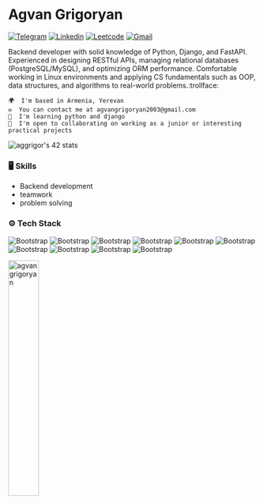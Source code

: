 # Agvan Grigoryan


[![Telegram](https://img.shields.io/badge/-Telegram-1da1f2?labelColor=1da1f2&logo=Telegram&logoColor=white&link=https:://t.me/agvan_gr)](https://t.me/agvan_gr)
[![Linkedin](https://img.shields.io/badge/-LinkedIn-blue?style=flat&logo=Linkedin&logoColor=white)](https://www.linkedin.com/in/agvan-grigoryan/)
[![Leetcode](https://img.shields.io/badge/-Leetcode-purple?logo=leetcode&logoColor=white&link=https://leetcode.com/u/AgvanGrigoryan/)](https://leetcode.com/u/AgvanGrigoryan/)
[![Gmail](https://img.shields.io/badge/-Gmail-c14438?style=flat&logo=Gmail&logoColor=white)](mailto:agvangrigoryan2003@gmail.com)
<!--
[![Website Badge](https://img.shields.io/badge/-Website-c14438?style=flat&logo=Google-Chrome&logoColor=white&link=https://pytopia.ai)](https://pytopia.ai)
[![Github](https://img.shields.io/github/followers/aggrigor?label=Follow&style=social)](https://github.com/aggrigor)
-->
Backend developer with solid knowledge of Python, Django, and FastAPI.
Experienced in designing RESTful APIs, managing relational databases (PostgreSQL/MySQL), and optimizing ORM performance.
Comfortable working in Linux environments and applying CS fundamentals such as OOP, data structures, and algorithms to real-world problems.:trollface:

    🌍  I'm based in Armenia, Yerevan
    ✉️  You can contact me at agvangrigoryan2003@gmail.com
    🧠  I'm learning python and django
    🤝  I'm open to collaborating on working as a junior or interesting practical projects

<img src="https://badge.mediaplus.ma/darkblue/aggrigor?1337Badge=off&UM6P=off" alt="aggrigor's 42 stats" />

### 🖥 Skills

- Backend development
- teamwork
- problem solving
### ⚙️ Tech Stack

![Bootstrap](https://img.shields.io/badge/-C-05122A?style=flat-square&logo=C&color=353535) ![Bootstrap](https://img.shields.io/badge/-C%2B%2B-05122A?style=flat-square&logo=C++&color=353535) ![Bootstrap](https://img.shields.io/badge/-Python-05122A?style=flat-square&logo=Python&color=353535) ![Bootstrap](https://img.shields.io/badge/-Django-05122A?style=flat-square&logo=Django&color=353535) ![Bootstrap](https://img.shields.io/badge/-Docker-05122A?style=flat-square&logo=Docker&color=353535) ![Bootstrap](https://img.shields.io/badge/-MySQL-05122A?style=flat-square&logo=MySQL&color=353535) ![Bootstrap](https://img.shields.io/badge/-PostgreSQL-05122A?style=flat-square&logo=PostgreSQL&color=353535) ![Bootstrap](https://img.shields.io/badge/-Makefile-05122A?style=flat-square&logo=Makefile&color=353535) ![Bootstrap](https://img.shields.io/badge/-Linux-05122A?style=flat-square&logo=Linux&color=353535) ![Bootstrap](https://img.shields.io/badge/-bash-05122A?style=flat-square&logo=bash&color=353535)


<div>
  <img width="35%" src="https://github-readme-stats.vercel.app/api/top-langs?username=agvangrigoryan&theme=dark&show_icons=true&hide_border=true&locale=en&layout=compact" alt="agvangrigoryan" />
  <img src="https://github-readme-streak-stats.herokuapp.com/?user=agvangrigoryan&theme=dark&hide_border=true" alt="" />
</div>
<br>


<!--

![Bootstrap](https://img.shields.io/badge/-MongoDB-05122A?style=flat-square&logo=MongoDB&color=353535)

To generate a `README.md` file like this for your profile, checkout [Github Readme Generator](https://hejazizo-github-profile-readme-srcstreamlit-app-i6skm7.streamlit.app/).

### Support Me

<ul style="list-style-type: none; margin: 0;">

<li style="display: inline-block; margin-right: 0.25rem;"><a href="https://www.buymeacoffee.com/agvan"><img src="https://cdn.buymeacoffee.com/buttons/v2/default-yellow.png" width="150"/></a></li>

</ul>
-->
